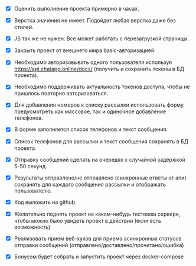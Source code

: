 - [x] Оценить выполнение проекта примерно в часах.
- [x] Верстка значения не имеет. Подойдет любая верстка даже без стилей.
- [x] JS так же не нужен. Все может работать с перезагрузкой страницы.
- [x] Закрыть проект от внешнего мира basic-авторизацией.
- [x] Необходимо авторизовывать одного пользователя используя https://api.chatapp.online/docs/ (получить и сохранить токены в БД проекта).
- [x] Необходимо поддерживать актуальность токенов доступа, чтобы не пришлось повторно авторизоваться.
- [x] Для добавления номеров к списку рассылки использовать форму, предусмотреть как массовое, так и одиночное добавление телефонов.
- [x] В форме заполняется список телефонов и текст сообщения.
- [x] Список телефонов для рассылки и текст сообщения сохранять в БД проекта.
- [x] Отправку сообщений сделать на очередях с случайной задержкой 5-50 секунд.
- [x] Результаты отправлено/не отправлено (синхронные ответы от апи) сохранять для каждого сообщения рассылки и отображать пользователю.
- [x] Код выложить на github
- [x] Желательно поднять проект на каком-нибудь тестовом сервере, чтобы можно было увидеть проект в действии (если есть возможность)
- [x] Реализовать прием веб-хуков для приема асинхронных статусов отправки сообщений (отправлено/доставлено/прочитано/ошибка)
- [x] Бонусом будет собрать и запустить проект через docker-compose

